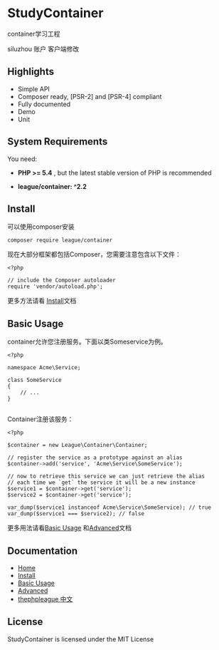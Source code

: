 
# StudyContainer

container学习工程

siluzhou 账户 客户端修改

## Highlights

- Simple API
- Composer ready, [PSR-2] and [PSR-4] compliant
- Fully documented
- Demo
- Unit



## System Requirements

You need:

- **PHP >= 5.4** , but the latest stable version of PHP is recommended

- **league/container: ^2.2**
       

## Install
可以使用composer安装

```
composer require league/container
```
现在大部分框架都包括Composer，您需要注意包含以下文件：
```
<?php

// include the Composer autoloader
require 'vendor/autoload.php';

```

更多方法请看 [Install](https://github.com/siluzhou-pku/u/StudyContainer/wiki/Install)文档
## Basic Usage

container允许您注册服务。下面以类Someservice为例。
```
<?php

namespace Acme\Service;

class SomeService
{
    // ...
}


```
Container注册该服务：
```
<?php

$container = new League\Container\Container;

// register the service as a prototype against an alias
$container->add('service', 'Acme\Service\SomeService');

// now to retrieve this service we can just retrieve the alias
// each time we `get` the service it will be a new instance
$service1 = $container->get('service');
$service2 = $container->get('service');

var_dump($service1 instanceof Acme\Service\SomeService); // true
var_dump($service1 === $service2); // false
```
更多用法请看[Basic Usage](https://github.com/siluzhou/StudyContainer/wiki/Basic-Uasge) 和[Advanced](https://github.com/siluzhou/StudyContainer/wiki/Advanced)文档 
## Documentation
- [Home](https://github.com/siluzhou-pku/StudyWiki/wiki/Container_Home)
- [Install](https://github.com/siluzhou-pku/StudyWiki/wiki/Container_Install)
- [Basic Usage](https://github.com/siluzhou-pku/StudyWiki/wiki/Container_Basic-Uasge)
- [Advanced](https://github.com/siluzhou-pku/StudyWiki/wiki/Container_Advanced)
- [thephpleague 中文](https://github.com/siluzhou-pku/StudyWiki/wiki/Container_thephpleaguez%E4%B8%AD%E6%96%87)
## License

StudyContainer is licensed under the MIT License
